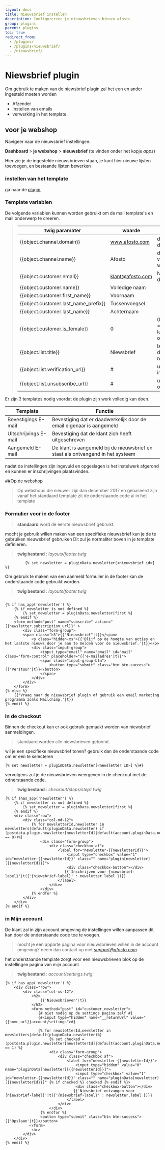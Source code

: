 ```yaml
---
layout: docs
title: Nieuwsbrief instellen
description: Configurereer je nieuwsbrieven binnen afosto
group: plugins
parent: plugins
toc: true
redirect_from:
  - /plugins/
  - /plugins/nieuwsbrief/
  - /nieuwsbrief/
---
```


# Niewsbrief plugin
Om gebruik te maken van de niewsbrief plugin zal het een en ander ingesteld moeten worden 
* Afzender
* Instellen van emails
* verwerking in het template.





## voor je webshop
Navigeer naar de nieuwsbrief instellingen.

**Dashboard** > **je webshop** > **nieuwsbrief** (te vinden onder het kopje *apps*)

Hier zie je de ingestelde nieuwsbrieven staan, je kunt hier nieuwe lijsten toevoegen,
en bestaande lijsten bewerken

### instellen van het template
ga naar de [plugin](https://app.afosto.com/plugins/90-newsletter),

### Template variablen
De volgende variablen kunnen worden gebruikt om de mail template's en mail onderwerp te creeren.

> |twig paramater|waarde   | notes |
> |------|-------------|---|
> |{{object.channel.domain}}|www.afosto.com| de url van de website |          
> |{{object.channel.name}}|Afosto| de naam van de website|                
> |{{object.customer.email}}|klant@afosto.com| NAW van de klant|             
> |{{object.customer.name}}|Volledige naam|       
> |{{object.customer.first_name}}|Voornaam|  
> |{{object.customer.last_name_prefix}}|Tussenvoegsel| 
> |{{object.customer.last_name}}|Achternaam|   
> |{{object.customer.is_female}}|0|     0 = man, 1 = vrouw , leeg = onbekend|
> |{{object.list.title}}|Niewsbrief| label van de nieuwsbrief|
> |{{object.list.verification_url}}|#| url voor opt in|
> |{{object.list.unsubscribe_url}}|#|  url voor opt out|

Er zijn 3 templates nodig voordat de plugin zijn werk volledig kan doen.

|Template|Functie|                                
|------|-------------|                          
|Bevestigings E-mail|Bevestiging dat er daadwerkelijk door de email eigenaar is aangemeld | 
|Uitschrijvings E-mail|Bevestiging dat de klant zich heeft uitgeschreven| 
|Aangemeld E-mail|De klant is aangemeld bij de nieuwsbrief en staat als ontvangend in het systeem| 

nadat de instellingen zijn ingevuld en opgeslagen is het instelwerk afgerond en kunnen er inschrijvingen plaatsvinden.


##Op de webshop

> Op webshops die nieuwer zijn dan december 2017 en gebaseerd zijn vanaf het standaard template 
> zit de onderstaande code al in het template   

### Formulier voor in de footer
> **standaard** word de eerste nieuwsbrief gebruikt.

mocht je gebruik willen maken van een specifieke nieuwsbrief kun je de te gebruiken nieuwsbrief gebruiken
Dit zul je normaliter boven in je template definieren.
> **twig bestand** : *layouts/footer.twig*
```twig
         {% set newsletter = pluginData.newsletter[<nieuwsbrief id>] %}             
```
Om gebruik te maken van een aanmeld formulier in de footer kan de onderstaande code gebruikt worden.
>**twig bestand** : *layouts/footer.twig*
```twig 

{% if has_app('newsletter') %}
    {% if newsletter is not defined %}
        {% set newsletter = pluginData.newsletter|first %}       
    {% endif %}    
    <form method="post" name="subscribe" action="{{newsletter.subscription_url}}" >
        <div class="form-group">
        <span class="h3">{{"Nieuwsbrief"|t}}</span>
            <p class="hidden-xs">{{'Blijf op de hoogte van acties en het laatste nieuws door je aan te melden voor de nieuwsbrief.'|t}}</p>
            <div class="input-group">
                <input type="email" name="email" id="mail" class="form-control" placeholder="{{'e-mailadres'|t}}">
                <span class="input-group-btn">
                    <button type="submit" class="btn btn-success">{{'Verstuur'|t}}</button>
                </span>
            </div>
        </div>
    </form>
{% else %}
    {{'Vraag naar de nieuwsbrief plugin of gebruik een email marketing programma zoals Mailchimp.'|t}}
{% endif %}
```


### In de checkout
Binnen de checkout kan er ook gebruik gemaakt worden van niewsbrief aanmeldingen.
>standaard worden alle niewsbrieven getoond. 

wil je een specifieke nieuwsbrief tonen? gebruik dan de onderstaande code om er een te selecteren
```twig
{% set newsletter = pluginData.newsletter[<newsletter ID>] %}#}
```    

vervolgens zul je de nieuwsbrieven weergeven in de checkout met de odnerstaande code.

>**twig bestand** : *checkout/steps/step1.twig*
```twig
{% if (has_app('newsletter') %}
    {% if newsletter is not defined %}
        {% set newsletter = pluginData.newsletter|first %}       
    {% endif %}
    <div class="row">
        <div class="col-md-12">
            {% for newsletterId,newsletter in newsletters|default(pluginData.newsletter) if (postdata.plugin.newsletter[newsletterId]|default(account.pluginData.newsletter[newsletterId].is_subscribed|default(0)) == 0))%}
                <div class="form-group">
                    <div class="checkbox af">
                        <label for="newsletter-{{newsletterId}}">
                            <input type="checkbox" value="1" id="newsletter-{{newsletterId}}" class="" name="plugin[newsletter][{{newsletterId}}]">
                            <div class="checkbox-button"></div>
                           {{'Inschrijven voor {niewsbrief-label}'|t({'{niewsbrief-label}' : newsletter.label })}}
                        </label>
                    </div>
                </div>
            {% endfor %}
        </div>
    </div>
{% endif %}
```            




### in Mijn account



De klant zal in zijn account omgeving de instellingen willen aanpassen dit kan door de onderstaande code toe te voegen.
>mocht  je een apparte pagina voor nieuwsbrieven willen in de account omgeving? neem dan contact op met *support@afosto.com*

het onderstaande template zorgt voor een nieuwsbrieven blok op de instellingen pagina van mijn account
 
>**twig bestand** : *account/settings.twig*
```twig
{% if has_app('newsletter') %}
    <div class="row">
        <div class="col-xs-12">        
            <h2>
                {{'Nieuwsbrieven'|t}}
            </h2>                    
            <form method="post" id="customer_newsletter">
               {# niet nodig op de settings pagina zelf #}
               {#<input type="hidden" name="__returnUrl" value="{{home_url}}account/settings">#}
               
               {% for newsletterId,newsletter in newsletters|default(pluginData.newsletter)%}
                    {% set checked = (postdata.plugin.newsletter[newsletterId]|default(account.pluginData.newsletter[newsletterId].is_subscribed|default(0)) == 1) %}
                    <div class="form-group">
                        <div class="checkbox af">
                            <label for="newsletter-{{newsletterId}}">
                                <input type="hidden" value="0" name="pluginData[newsletter][{{newsletterId}}]">
                                <input type="checkbox" value="1" id="newsletter-{{newsletterId}}" class="" name="pluginData[newsletter][{{newsletterId}}]" {% if checked %} checked {% endif %}>
                                <div class="checkbox-button"></div>
                               {{'Niewsbrief ontvangen voor {niewsbrief-label}'|t({'{niewsbrief-label}' : newsletter.label })}}
                            </label>
                        </div>
                    </div>
                {% endfor %}
                <button type="submit" class="btn btn-success">{{'Opslaan'|t}}</button>
           </form> 
            <hr>
        </div>
    </div>
{% endif %}
```
